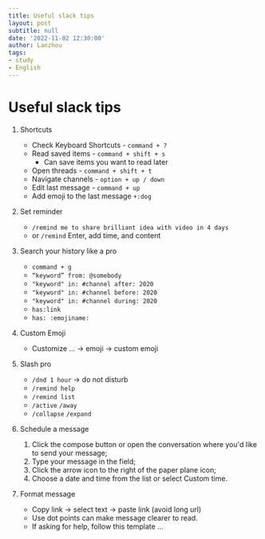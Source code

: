 ```yaml
---
title: Useful slack tips
layout: post
subtitle: null
date: '2022-11-02 12:30:00'
author: Lanzhou
tags:
- study
- English
---
```


# Useful slack tips

1. Shortcuts
    - Check Keyboard Shortcuts - `command + ?`
    - Read saved items - `command + shift + s`
        - Can save items you want to read later
    - Open threads - `command + shift + t`
    - Navigate channels - `option + up / down`
    - Edit last message - `command + up`
    - Add emoji to the last message `+:dog`

2. Set reminder
    - `/remind me to share brilliant idea with video in 4 days`
    - or `/remind` Enter, add time, and content

3. Search your history like a pro
    - `command + g`
    - `“keyword” from: @somebody`
    - `"keyword" in: #channel after: 2020`
    - `"keyword" in: #channel before: 2020`
    - `"keyword" in: #channel during: 2020`
    - `has:link`
    - `has: :emojiname:`

4. Custom Emoji
    - Customize … → emoji → custom emoji

5. Slash pro
    - `/dnd 1 hour` → do not disturb
    - `/remind help`
    - `/remind list`
    - `/active` `/away`
    - `/collapse` `/expand`

6. Schedule a message
   1. Click the compose button or open the conversation where you'd like to send your message;
   2. Type your message in the field;
   3. Click the arrow icon to the right of the paper plane icon;
   4. Choose a date and time from the list or select Custom time.

7.  Format message
    - Copy link → select text → paste link (avoid long url)
    - Use dot points can make message clearer to read.
    - If asking for help, follow this template …